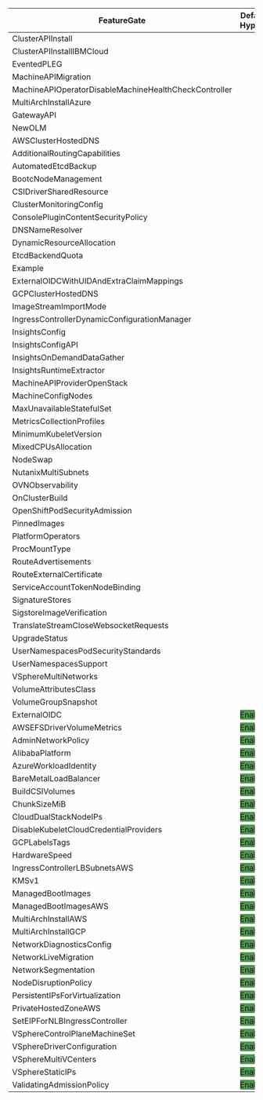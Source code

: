 | FeatureGate | Default on Hypershift | Default on SelfManagedHA | DevPreviewNoUpgrade on Hypershift | DevPreviewNoUpgrade on SelfManagedHA | TechPreviewNoUpgrade on Hypershift | TechPreviewNoUpgrade on SelfManagedHA  |
| ------ | --- | --- | --- | --- | --- | ---  |
| ClusterAPIInstall| | | | | |  |
| ClusterAPIInstallIBMCloud| | | | | |  |
| EventedPLEG| | | | | |  |
| MachineAPIMigration| | | | | |  |
| MachineAPIOperatorDisableMachineHealthCheckController| | | | | |  |
| MultiArchInstallAzure| | | | | |  |
| GatewayAPI| | | <span style="background-color: #519450">Enabled</span> | <span style="background-color: #519450">Enabled</span> | |  |
| NewOLM| | <span style="background-color: #519450">Enabled</span> | | <span style="background-color: #519450">Enabled</span> | | <span style="background-color: #519450">Enabled</span>  |
| AWSClusterHostedDNS| | | <span style="background-color: #519450">Enabled</span> | <span style="background-color: #519450">Enabled</span> | <span style="background-color: #519450">Enabled</span> | <span style="background-color: #519450">Enabled</span>  |
| AdditionalRoutingCapabilities| | | <span style="background-color: #519450">Enabled</span> | <span style="background-color: #519450">Enabled</span> | <span style="background-color: #519450">Enabled</span> | <span style="background-color: #519450">Enabled</span>  |
| AutomatedEtcdBackup| | | <span style="background-color: #519450">Enabled</span> | <span style="background-color: #519450">Enabled</span> | <span style="background-color: #519450">Enabled</span> | <span style="background-color: #519450">Enabled</span>  |
| BootcNodeManagement| | | <span style="background-color: #519450">Enabled</span> | <span style="background-color: #519450">Enabled</span> | <span style="background-color: #519450">Enabled</span> | <span style="background-color: #519450">Enabled</span>  |
| CSIDriverSharedResource| | | <span style="background-color: #519450">Enabled</span> | <span style="background-color: #519450">Enabled</span> | <span style="background-color: #519450">Enabled</span> | <span style="background-color: #519450">Enabled</span>  |
| ClusterMonitoringConfig| | | <span style="background-color: #519450">Enabled</span> | <span style="background-color: #519450">Enabled</span> | <span style="background-color: #519450">Enabled</span> | <span style="background-color: #519450">Enabled</span>  |
| ConsolePluginContentSecurityPolicy| | | <span style="background-color: #519450">Enabled</span> | <span style="background-color: #519450">Enabled</span> | <span style="background-color: #519450">Enabled</span> | <span style="background-color: #519450">Enabled</span>  |
| DNSNameResolver| | | <span style="background-color: #519450">Enabled</span> | <span style="background-color: #519450">Enabled</span> | <span style="background-color: #519450">Enabled</span> | <span style="background-color: #519450">Enabled</span>  |
| DynamicResourceAllocation| | | <span style="background-color: #519450">Enabled</span> | <span style="background-color: #519450">Enabled</span> | <span style="background-color: #519450">Enabled</span> | <span style="background-color: #519450">Enabled</span>  |
| EtcdBackendQuota| | | <span style="background-color: #519450">Enabled</span> | <span style="background-color: #519450">Enabled</span> | <span style="background-color: #519450">Enabled</span> | <span style="background-color: #519450">Enabled</span>  |
| Example| | | <span style="background-color: #519450">Enabled</span> | <span style="background-color: #519450">Enabled</span> | <span style="background-color: #519450">Enabled</span> | <span style="background-color: #519450">Enabled</span>  |
| ExternalOIDCWithUIDAndExtraClaimMappings| | | <span style="background-color: #519450">Enabled</span> | <span style="background-color: #519450">Enabled</span> | <span style="background-color: #519450">Enabled</span> | <span style="background-color: #519450">Enabled</span>  |
| GCPClusterHostedDNS| | | <span style="background-color: #519450">Enabled</span> | <span style="background-color: #519450">Enabled</span> | <span style="background-color: #519450">Enabled</span> | <span style="background-color: #519450">Enabled</span>  |
| ImageStreamImportMode| | | <span style="background-color: #519450">Enabled</span> | <span style="background-color: #519450">Enabled</span> | <span style="background-color: #519450">Enabled</span> | <span style="background-color: #519450">Enabled</span>  |
| IngressControllerDynamicConfigurationManager| | | <span style="background-color: #519450">Enabled</span> | <span style="background-color: #519450">Enabled</span> | <span style="background-color: #519450">Enabled</span> | <span style="background-color: #519450">Enabled</span>  |
| InsightsConfig| | | <span style="background-color: #519450">Enabled</span> | <span style="background-color: #519450">Enabled</span> | <span style="background-color: #519450">Enabled</span> | <span style="background-color: #519450">Enabled</span>  |
| InsightsConfigAPI| | | <span style="background-color: #519450">Enabled</span> | <span style="background-color: #519450">Enabled</span> | <span style="background-color: #519450">Enabled</span> | <span style="background-color: #519450">Enabled</span>  |
| InsightsOnDemandDataGather| | | <span style="background-color: #519450">Enabled</span> | <span style="background-color: #519450">Enabled</span> | <span style="background-color: #519450">Enabled</span> | <span style="background-color: #519450">Enabled</span>  |
| InsightsRuntimeExtractor| | | <span style="background-color: #519450">Enabled</span> | <span style="background-color: #519450">Enabled</span> | <span style="background-color: #519450">Enabled</span> | <span style="background-color: #519450">Enabled</span>  |
| MachineAPIProviderOpenStack| | | <span style="background-color: #519450">Enabled</span> | <span style="background-color: #519450">Enabled</span> | <span style="background-color: #519450">Enabled</span> | <span style="background-color: #519450">Enabled</span>  |
| MachineConfigNodes| | | <span style="background-color: #519450">Enabled</span> | <span style="background-color: #519450">Enabled</span> | <span style="background-color: #519450">Enabled</span> | <span style="background-color: #519450">Enabled</span>  |
| MaxUnavailableStatefulSet| | | <span style="background-color: #519450">Enabled</span> | <span style="background-color: #519450">Enabled</span> | <span style="background-color: #519450">Enabled</span> | <span style="background-color: #519450">Enabled</span>  |
| MetricsCollectionProfiles| | | <span style="background-color: #519450">Enabled</span> | <span style="background-color: #519450">Enabled</span> | <span style="background-color: #519450">Enabled</span> | <span style="background-color: #519450">Enabled</span>  |
| MinimumKubeletVersion| | | <span style="background-color: #519450">Enabled</span> | <span style="background-color: #519450">Enabled</span> | <span style="background-color: #519450">Enabled</span> | <span style="background-color: #519450">Enabled</span>  |
| MixedCPUsAllocation| | | <span style="background-color: #519450">Enabled</span> | <span style="background-color: #519450">Enabled</span> | <span style="background-color: #519450">Enabled</span> | <span style="background-color: #519450">Enabled</span>  |
| NodeSwap| | | <span style="background-color: #519450">Enabled</span> | <span style="background-color: #519450">Enabled</span> | <span style="background-color: #519450">Enabled</span> | <span style="background-color: #519450">Enabled</span>  |
| NutanixMultiSubnets| | | <span style="background-color: #519450">Enabled</span> | <span style="background-color: #519450">Enabled</span> | <span style="background-color: #519450">Enabled</span> | <span style="background-color: #519450">Enabled</span>  |
| OVNObservability| | | <span style="background-color: #519450">Enabled</span> | <span style="background-color: #519450">Enabled</span> | <span style="background-color: #519450">Enabled</span> | <span style="background-color: #519450">Enabled</span>  |
| OnClusterBuild| | | <span style="background-color: #519450">Enabled</span> | <span style="background-color: #519450">Enabled</span> | <span style="background-color: #519450">Enabled</span> | <span style="background-color: #519450">Enabled</span>  |
| OpenShiftPodSecurityAdmission| | | <span style="background-color: #519450">Enabled</span> | <span style="background-color: #519450">Enabled</span> | <span style="background-color: #519450">Enabled</span> | <span style="background-color: #519450">Enabled</span>  |
| PinnedImages| | | <span style="background-color: #519450">Enabled</span> | <span style="background-color: #519450">Enabled</span> | <span style="background-color: #519450">Enabled</span> | <span style="background-color: #519450">Enabled</span>  |
| PlatformOperators| | | <span style="background-color: #519450">Enabled</span> | <span style="background-color: #519450">Enabled</span> | <span style="background-color: #519450">Enabled</span> | <span style="background-color: #519450">Enabled</span>  |
| ProcMountType| | | <span style="background-color: #519450">Enabled</span> | <span style="background-color: #519450">Enabled</span> | <span style="background-color: #519450">Enabled</span> | <span style="background-color: #519450">Enabled</span>  |
| RouteAdvertisements| | | <span style="background-color: #519450">Enabled</span> | <span style="background-color: #519450">Enabled</span> | <span style="background-color: #519450">Enabled</span> | <span style="background-color: #519450">Enabled</span>  |
| RouteExternalCertificate| | | <span style="background-color: #519450">Enabled</span> | <span style="background-color: #519450">Enabled</span> | <span style="background-color: #519450">Enabled</span> | <span style="background-color: #519450">Enabled</span>  |
| ServiceAccountTokenNodeBinding| | | <span style="background-color: #519450">Enabled</span> | <span style="background-color: #519450">Enabled</span> | <span style="background-color: #519450">Enabled</span> | <span style="background-color: #519450">Enabled</span>  |
| SignatureStores| | | <span style="background-color: #519450">Enabled</span> | <span style="background-color: #519450">Enabled</span> | <span style="background-color: #519450">Enabled</span> | <span style="background-color: #519450">Enabled</span>  |
| SigstoreImageVerification| | | <span style="background-color: #519450">Enabled</span> | <span style="background-color: #519450">Enabled</span> | <span style="background-color: #519450">Enabled</span> | <span style="background-color: #519450">Enabled</span>  |
| TranslateStreamCloseWebsocketRequests| | | <span style="background-color: #519450">Enabled</span> | <span style="background-color: #519450">Enabled</span> | <span style="background-color: #519450">Enabled</span> | <span style="background-color: #519450">Enabled</span>  |
| UpgradeStatus| | | <span style="background-color: #519450">Enabled</span> | <span style="background-color: #519450">Enabled</span> | <span style="background-color: #519450">Enabled</span> | <span style="background-color: #519450">Enabled</span>  |
| UserNamespacesPodSecurityStandards| | | <span style="background-color: #519450">Enabled</span> | <span style="background-color: #519450">Enabled</span> | <span style="background-color: #519450">Enabled</span> | <span style="background-color: #519450">Enabled</span>  |
| UserNamespacesSupport| | | <span style="background-color: #519450">Enabled</span> | <span style="background-color: #519450">Enabled</span> | <span style="background-color: #519450">Enabled</span> | <span style="background-color: #519450">Enabled</span>  |
| VSphereMultiNetworks| | | <span style="background-color: #519450">Enabled</span> | <span style="background-color: #519450">Enabled</span> | <span style="background-color: #519450">Enabled</span> | <span style="background-color: #519450">Enabled</span>  |
| VolumeAttributesClass| | | <span style="background-color: #519450">Enabled</span> | <span style="background-color: #519450">Enabled</span> | <span style="background-color: #519450">Enabled</span> | <span style="background-color: #519450">Enabled</span>  |
| VolumeGroupSnapshot| | | <span style="background-color: #519450">Enabled</span> | <span style="background-color: #519450">Enabled</span> | <span style="background-color: #519450">Enabled</span> | <span style="background-color: #519450">Enabled</span>  |
| ExternalOIDC| <span style="background-color: #519450">Enabled</span> | | <span style="background-color: #519450">Enabled</span> | <span style="background-color: #519450">Enabled</span> | <span style="background-color: #519450">Enabled</span> | <span style="background-color: #519450">Enabled</span>  |
| AWSEFSDriverVolumeMetrics| <span style="background-color: #519450">Enabled</span> | <span style="background-color: #519450">Enabled</span> | <span style="background-color: #519450">Enabled</span> | <span style="background-color: #519450">Enabled</span> | <span style="background-color: #519450">Enabled</span> | <span style="background-color: #519450">Enabled</span>  |
| AdminNetworkPolicy| <span style="background-color: #519450">Enabled</span> | <span style="background-color: #519450">Enabled</span> | <span style="background-color: #519450">Enabled</span> | <span style="background-color: #519450">Enabled</span> | <span style="background-color: #519450">Enabled</span> | <span style="background-color: #519450">Enabled</span>  |
| AlibabaPlatform| <span style="background-color: #519450">Enabled</span> | <span style="background-color: #519450">Enabled</span> | <span style="background-color: #519450">Enabled</span> | <span style="background-color: #519450">Enabled</span> | <span style="background-color: #519450">Enabled</span> | <span style="background-color: #519450">Enabled</span>  |
| AzureWorkloadIdentity| <span style="background-color: #519450">Enabled</span> | <span style="background-color: #519450">Enabled</span> | <span style="background-color: #519450">Enabled</span> | <span style="background-color: #519450">Enabled</span> | <span style="background-color: #519450">Enabled</span> | <span style="background-color: #519450">Enabled</span>  |
| BareMetalLoadBalancer| <span style="background-color: #519450">Enabled</span> | <span style="background-color: #519450">Enabled</span> | <span style="background-color: #519450">Enabled</span> | <span style="background-color: #519450">Enabled</span> | <span style="background-color: #519450">Enabled</span> | <span style="background-color: #519450">Enabled</span>  |
| BuildCSIVolumes| <span style="background-color: #519450">Enabled</span> | <span style="background-color: #519450">Enabled</span> | <span style="background-color: #519450">Enabled</span> | <span style="background-color: #519450">Enabled</span> | <span style="background-color: #519450">Enabled</span> | <span style="background-color: #519450">Enabled</span>  |
| ChunkSizeMiB| <span style="background-color: #519450">Enabled</span> | <span style="background-color: #519450">Enabled</span> | <span style="background-color: #519450">Enabled</span> | <span style="background-color: #519450">Enabled</span> | <span style="background-color: #519450">Enabled</span> | <span style="background-color: #519450">Enabled</span>  |
| CloudDualStackNodeIPs| <span style="background-color: #519450">Enabled</span> | <span style="background-color: #519450">Enabled</span> | <span style="background-color: #519450">Enabled</span> | <span style="background-color: #519450">Enabled</span> | <span style="background-color: #519450">Enabled</span> | <span style="background-color: #519450">Enabled</span>  |
| DisableKubeletCloudCredentialProviders| <span style="background-color: #519450">Enabled</span> | <span style="background-color: #519450">Enabled</span> | <span style="background-color: #519450">Enabled</span> | <span style="background-color: #519450">Enabled</span> | <span style="background-color: #519450">Enabled</span> | <span style="background-color: #519450">Enabled</span>  |
| GCPLabelsTags| <span style="background-color: #519450">Enabled</span> | <span style="background-color: #519450">Enabled</span> | <span style="background-color: #519450">Enabled</span> | <span style="background-color: #519450">Enabled</span> | <span style="background-color: #519450">Enabled</span> | <span style="background-color: #519450">Enabled</span>  |
| HardwareSpeed| <span style="background-color: #519450">Enabled</span> | <span style="background-color: #519450">Enabled</span> | <span style="background-color: #519450">Enabled</span> | <span style="background-color: #519450">Enabled</span> | <span style="background-color: #519450">Enabled</span> | <span style="background-color: #519450">Enabled</span>  |
| IngressControllerLBSubnetsAWS| <span style="background-color: #519450">Enabled</span> | <span style="background-color: #519450">Enabled</span> | <span style="background-color: #519450">Enabled</span> | <span style="background-color: #519450">Enabled</span> | <span style="background-color: #519450">Enabled</span> | <span style="background-color: #519450">Enabled</span>  |
| KMSv1| <span style="background-color: #519450">Enabled</span> | <span style="background-color: #519450">Enabled</span> | <span style="background-color: #519450">Enabled</span> | <span style="background-color: #519450">Enabled</span> | <span style="background-color: #519450">Enabled</span> | <span style="background-color: #519450">Enabled</span>  |
| ManagedBootImages| <span style="background-color: #519450">Enabled</span> | <span style="background-color: #519450">Enabled</span> | <span style="background-color: #519450">Enabled</span> | <span style="background-color: #519450">Enabled</span> | <span style="background-color: #519450">Enabled</span> | <span style="background-color: #519450">Enabled</span>  |
| ManagedBootImagesAWS| <span style="background-color: #519450">Enabled</span> | <span style="background-color: #519450">Enabled</span> | <span style="background-color: #519450">Enabled</span> | <span style="background-color: #519450">Enabled</span> | <span style="background-color: #519450">Enabled</span> | <span style="background-color: #519450">Enabled</span>  |
| MultiArchInstallAWS| <span style="background-color: #519450">Enabled</span> | <span style="background-color: #519450">Enabled</span> | <span style="background-color: #519450">Enabled</span> | <span style="background-color: #519450">Enabled</span> | <span style="background-color: #519450">Enabled</span> | <span style="background-color: #519450">Enabled</span>  |
| MultiArchInstallGCP| <span style="background-color: #519450">Enabled</span> | <span style="background-color: #519450">Enabled</span> | <span style="background-color: #519450">Enabled</span> | <span style="background-color: #519450">Enabled</span> | <span style="background-color: #519450">Enabled</span> | <span style="background-color: #519450">Enabled</span>  |
| NetworkDiagnosticsConfig| <span style="background-color: #519450">Enabled</span> | <span style="background-color: #519450">Enabled</span> | <span style="background-color: #519450">Enabled</span> | <span style="background-color: #519450">Enabled</span> | <span style="background-color: #519450">Enabled</span> | <span style="background-color: #519450">Enabled</span>  |
| NetworkLiveMigration| <span style="background-color: #519450">Enabled</span> | <span style="background-color: #519450">Enabled</span> | <span style="background-color: #519450">Enabled</span> | <span style="background-color: #519450">Enabled</span> | <span style="background-color: #519450">Enabled</span> | <span style="background-color: #519450">Enabled</span>  |
| NetworkSegmentation| <span style="background-color: #519450">Enabled</span> | <span style="background-color: #519450">Enabled</span> | <span style="background-color: #519450">Enabled</span> | <span style="background-color: #519450">Enabled</span> | <span style="background-color: #519450">Enabled</span> | <span style="background-color: #519450">Enabled</span>  |
| NodeDisruptionPolicy| <span style="background-color: #519450">Enabled</span> | <span style="background-color: #519450">Enabled</span> | <span style="background-color: #519450">Enabled</span> | <span style="background-color: #519450">Enabled</span> | <span style="background-color: #519450">Enabled</span> | <span style="background-color: #519450">Enabled</span>  |
| PersistentIPsForVirtualization| <span style="background-color: #519450">Enabled</span> | <span style="background-color: #519450">Enabled</span> | <span style="background-color: #519450">Enabled</span> | <span style="background-color: #519450">Enabled</span> | <span style="background-color: #519450">Enabled</span> | <span style="background-color: #519450">Enabled</span>  |
| PrivateHostedZoneAWS| <span style="background-color: #519450">Enabled</span> | <span style="background-color: #519450">Enabled</span> | <span style="background-color: #519450">Enabled</span> | <span style="background-color: #519450">Enabled</span> | <span style="background-color: #519450">Enabled</span> | <span style="background-color: #519450">Enabled</span>  |
| SetEIPForNLBIngressController| <span style="background-color: #519450">Enabled</span> | <span style="background-color: #519450">Enabled</span> | <span style="background-color: #519450">Enabled</span> | <span style="background-color: #519450">Enabled</span> | <span style="background-color: #519450">Enabled</span> | <span style="background-color: #519450">Enabled</span>  |
| VSphereControlPlaneMachineSet| <span style="background-color: #519450">Enabled</span> | <span style="background-color: #519450">Enabled</span> | <span style="background-color: #519450">Enabled</span> | <span style="background-color: #519450">Enabled</span> | <span style="background-color: #519450">Enabled</span> | <span style="background-color: #519450">Enabled</span>  |
| VSphereDriverConfiguration| <span style="background-color: #519450">Enabled</span> | <span style="background-color: #519450">Enabled</span> | <span style="background-color: #519450">Enabled</span> | <span style="background-color: #519450">Enabled</span> | <span style="background-color: #519450">Enabled</span> | <span style="background-color: #519450">Enabled</span>  |
| VSphereMultiVCenters| <span style="background-color: #519450">Enabled</span> | <span style="background-color: #519450">Enabled</span> | <span style="background-color: #519450">Enabled</span> | <span style="background-color: #519450">Enabled</span> | <span style="background-color: #519450">Enabled</span> | <span style="background-color: #519450">Enabled</span>  |
| VSphereStaticIPs| <span style="background-color: #519450">Enabled</span> | <span style="background-color: #519450">Enabled</span> | <span style="background-color: #519450">Enabled</span> | <span style="background-color: #519450">Enabled</span> | <span style="background-color: #519450">Enabled</span> | <span style="background-color: #519450">Enabled</span>  |
| ValidatingAdmissionPolicy| <span style="background-color: #519450">Enabled</span> | <span style="background-color: #519450">Enabled</span> | <span style="background-color: #519450">Enabled</span> | <span style="background-color: #519450">Enabled</span> | <span style="background-color: #519450">Enabled</span> | <span style="background-color: #519450">Enabled</span>  |
